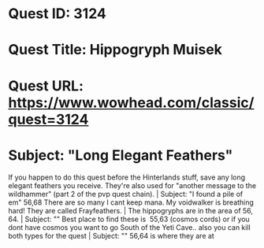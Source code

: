 # Quest ID: 3124
# Quest Title: Hippogryph Muisek
# Quest URL: https://www.wowhead.com/classic/quest=3124
# Subject: "Long Elegant Feathers"
If you happen to do this quest before the Hinterlands stuff, save any long elegant feathers you receive. They're also used for "another message to the wildhammer" (part 2 of the pvp quest chain). | Subject: "I found a pile of em"
56,68 There are so many I cant keep mana. My voidwalker is breathing hard! They are called Frayfeathers. | The hippogryphs are in the area of 56, 64. | Subject: "<Blank>"
Best place to find these is  55,63 (cosmos cords) or if you dont have cosmos you want to go South of the Yeti Cave.. also you can kill both types for the quest | Subject: "<Blank>"
56,64 is where they are at
